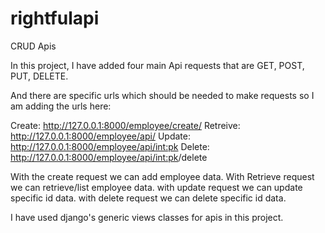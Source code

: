 # rightfulapi
CRUD Apis

In this project, I have added four main Api requests that are GET, POST, PUT, DELETE.

And there are specific urls which should be needed to make requests so I am adding the urls here:

Create: http://127.0.0.1:8000/employee/create/
Retreive: http://127.0.0.1:8000/employee/api/
Update: http://127.0.0.1:8000/employee/api/<int:pk>
Delete: http://127.0.0.1:8000/employee/api/<int:pk>/delete

With the create request we can add employee data. 
With Retrieve request we can retrieve/list employee data. 
with update request we can update specific id data. 
with delete request we can delete specific id data. 

I have used django's generic views classes for apis in this project.
